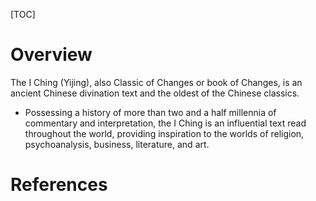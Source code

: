 [TOC]

# Overview

The I Ching (Yijing), also Classic of Changes or book of Changes, is an
ancient Chinese divination text and the oldest of the Chinese classics.
- Possessing a history of more than two and a half millennia of
  commentary and interpretation, the I Ching is an influential text read
  throughout the world, providing inspiration to the worlds of religion,
  psychoanalysis, business, literature, and art.

# References

[wiki]: https://en.wikipedia.org/wiki/I_Ching
[yijing]: https://www.biroco.com/yijing/index.htm

